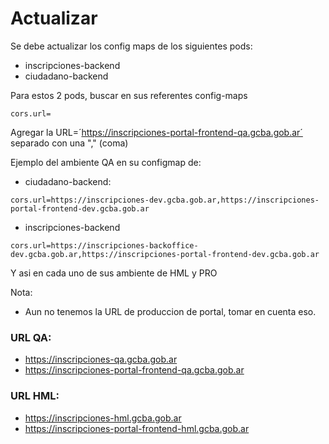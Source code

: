 # Actualizar

Se debe actualizar los config maps de los siguientes pods:

- inscripciones-backend
- ciudadano-backend

Para estos 2 pods, buscar en sus referentes config-maps
```
cors.url=
```

Agregar la URL=´https://inscripciones-portal-frontend-qa.gcba.gob.ar´ separado con una "," (coma) 

Ejemplo del ambiente QA en su configmap de:

- ciudadano-backend:
```
cors.url=https://inscripciones-dev.gcba.gob.ar,https://inscripciones-portal-frontend-dev.gcba.gob.ar
```

- inscripciones-backend
```
cors.url=https://inscripciones-backoffice-dev.gcba.gob.ar,https://inscripciones-portal-frontend-dev.gcba.gob.ar
```
Y asi en cada uno de sus ambiente de HML y PRO

Nota:
- Aun no tenemos la URL de produccion de portal, tomar en cuenta eso.

### URL QA:
- https://inscripciones-qa.gcba.gob.ar
- https://inscripciones-portal-frontend-qa.gcba.gob.ar

### URL HML:
- https://inscripciones-hml.gcba.gob.ar
- https://inscripciones-portal-frontend-hml.gcba.gob.ar

